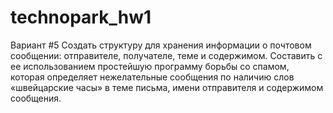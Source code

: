 # technopark_hw1
Вариант #5
Создать структуру для хранения информации о почтовом сообщении: отправителе, получателе, теме и содержимом. Составить с ее использованием простейшую программу борьбы со спамом, которая определяет нежелательные сообщения по наличию слов «швейцарские часы» в теме письма, имени отправителя и содержимом сообщения.
